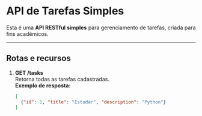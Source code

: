 # API de Tarefas Simples

Esta é uma **API RESTful simples** para gerenciamento de tarefas, criada para fins acadêmicos.

---

## Rotas e recursos

1. **GET /tasks**  
   Retorna todas as tarefas cadastradas.  
   **Exemplo de resposta:**
   ```json
   [
     {"id": 1, "title": "Estudar", "description": "Python"}
   ]
